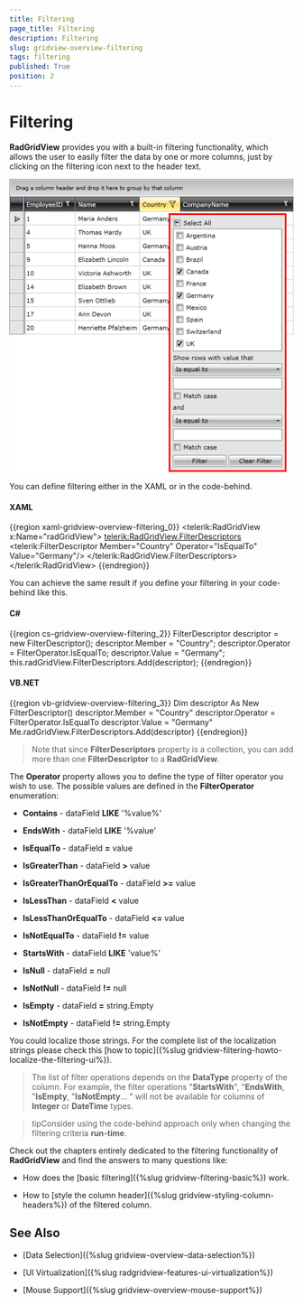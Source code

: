 ```yaml
---
title: Filtering
page_title: Filtering
description: Filtering
slug: gridview-overview-filtering
tags: filtering
published: True
position: 2
---
```


# Filtering

__RadGridView__ provides you with a built-in filtering functionality, which allows the user to easily filter the data by one or more columns, just by clicking on the filtering icon next to the header text.

![](images/RadGridView_FunctionalOverview_Filtering_1.png)

You can define filtering either in the XAML or in the code-behind.

#### __XAML__

{{region xaml-gridview-overview-filtering_0}}
	<telerik:RadGridView x:Name="radGridView">
	    <telerik:RadGridView.FilterDescriptors>
	        <telerik:FilterDescriptor Member="Country"
	                             Operator="IsEqualTo"
	                             Value="Germany"/>
	    </telerik:RadGridView.FilterDescriptors>
	</telerik:RadGridView>
{{endregion}}

You can achieve the same result if you define your filtering in your code-behind like this.

#### __C#__

{{region cs-gridview-overview-filtering_2}}
	FilterDescriptor descriptor = new FilterDescriptor();
	descriptor.Member = "Country";
	descriptor.Operator = FilterOperator.IsEqualTo;
	descriptor.Value = "Germany";
	this.radGridView.FilterDescriptors.Add(descriptor);
{{endregion}}

#### __VB.NET__

{{region vb-gridview-overview-filtering_3}}
	Dim descriptor As New FilterDescriptor()
	descriptor.Member = "Country"
	descriptor.Operator = FilterOperator.IsEqualTo
	descriptor.Value = "Germany"
	Me.radGridView.FilterDescriptors.Add(descriptor)
{{endregion}}

>Note that since __FilterDescriptors__ property is a collection, you can add more than one __FilterDescriptor__ to a __RadGridView__.

The __Operator__ property allows you to define the type of filter operator you wish to use. The possible values are defined in the __FilterOperator__ enumeration: 

* __Contains__ - dataField __LIKE__ '%value%'

* __EndsWith__ - dataField __LIKE__ '%value'

* __IsEqualTo__ - dataField __=__ value

* __IsGreaterThan__ - dataField __>__ value

* __IsGreaterThanOrEqualTo__ - dataField __>=__ value

* __IsLessThan__ - dataField __<__ value

* __IsLessThanOrEqualTo__ - dataField __<=__ value

* __IsNotEqualTo__ - dataField __!=__ value

* __StartsWith__ - dataField __LIKE__ 'value%'

* __IsNull__ - dataField __=__ null
          

* __IsNotNull__ - dataField __!=__ null
          

* __IsEmpty__ - dataField __=__ string.Empty
          

* __IsNotEmpty__ - dataField __!=__ string.Empty
          

You could localize those strings. For the complete list of the localization strings please check this [how to topic]({%slug gridview-filtering-howto-localize-the-filtering-ui%}).      
        

>The list of filter operations depends on the __DataType__ property of the column. For example, the filter operations "__StartsWith__", "__EndsWith__, "__IsEmpty__, "__IsNotEmpty__... " will not be available for columns of __Integer__ or __DateTime__ types.

>tipConsider using the code-behind approach only when changing the filtering criteria __run-time__.

Check out the chapters entirely dedicated to the filtering functionality of __RadGridView__ and find the answers to many questions like:

* How does the [basic filtering]({%slug gridview-filtering-basic%}) work.

* How to [style the column header]({%slug gridview-styling-column-headers%}) of the filtered column.

## See Also

 * [Data Selection]({%slug gridview-overview-data-selection%})

 * [UI Virtualization]({%slug radgridview-features-ui-virtualization%})

 * [Mouse Support]({%slug gridview-overview-mouse-support%})
